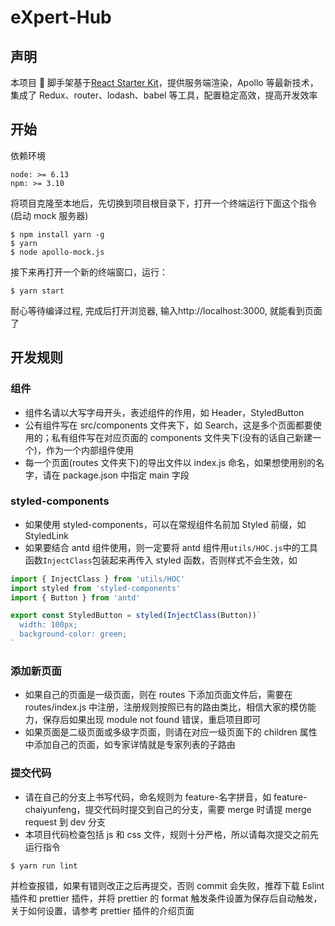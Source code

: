 # eXpert-Hub

## 声明

本项目  脚手架基于[React Starter Kit](https://www.reactstarterkit.com)，提供服务端渲染，Apollo 等最新技术，集成了 Redux、router、lodash、babel 等工具，配置稳定高效，提高开发效率

## 开始

依赖环境

```
node: >= 6.13
npm: >= 3.10
```

将项目克隆至本地后，先切换到项目根目录下，打开一个终端运行下面这个指令(启动 mock 服务器)

```shell
$ npm install yarn -g
$ yarn
$ node apollo-mock.js
```

接下来再打开一个新的终端窗口，运行：

```shell
$ yarn start
```

耐心等待编译过程, 完成后打开浏览器, 输入http://localhost:3000, 就能看到页面了

## 开发规则

### 组件

* 组件名请以大写字母开头，表述组件的作用，如 Header，StyledButton
* 公有组件写在 src/components 文件夹下，如 Search，这是多个页面都要使用的；私有组件写在对应页面的 components 文件夹下(没有的话自己新建一个)，作为一个内部组件使用
* 每一个页面(routes 文件夹下)的导出文件以 index.js 命名，如果想使用别的名字，请在 package.json 中指定 main 字段

### styled-components

* 如果使用 styled-components，可以在常规组件名前加 Styled 前缀，如 StyledLink
* 如果要结合 antd 组件使用，则一定要将 antd 组件用`utils/HOC.js`中的工具函数`InjectClass`包装起来再传入 styled 函数，否则样式不会生效，如

```javascript
import { InjectClass } from 'utils/HOC'
import styled from 'styled-components'
import { Button } from 'antd'

export const StyledButton = styled(InjectClass(Button))`
  width: 100px;
  background-color: green;
`
```

### 添加新页面

* 如果自己的页面是一级页面，则在 routes 下添加页面文件后，需要在 routes/index.js 中注册，注册规则按照已有的路由类比，相信大家的模仿能力，保存后如果出现 module not found 错误，重启项目即可
* 如果页面是二级页面或多级字页面，则请在对应一级页面下的 children 属性中添加自己的页面，如专家详情就是专家列表的子路由

### 提交代码

* 请在自己的分支上书写代码，命名规则为 feature-名字拼音，如 feature-chaiyunfeng，提交代码时提交到自己的分支，需要 merge 时请提 merge request 到 dev 分支
* 本项目代码检查包括 js 和 css 文件，规则十分严格，所以请每次提交之前先运行指令

```shell
$ yarn run lint
```

并检查报错，如果有错则改正之后再提交，否则 commit 会失败，推荐下载 Eslint 插件和 prettier 插件，并将 prettier 的 format 触发条件设置为保存后自动触发，关于如何设置，请参考 prettier 插件的介绍页面
